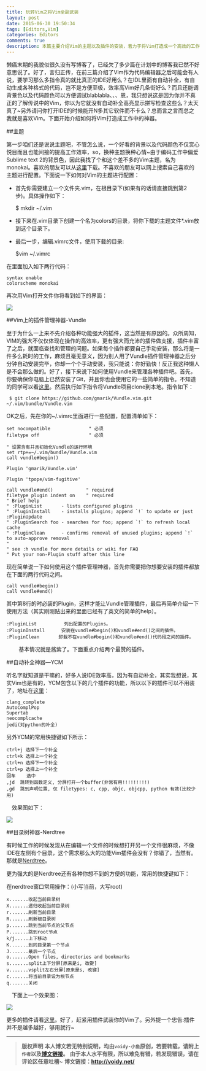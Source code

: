 ```yaml
---
title: 玩转Vim之将Vim全副武装
layout: post
date: 2015-06-30 19:50:34
tags: [Editors,Vim]
categories: Editors
comments: true
description: 本篇主要介绍Vim的主题以及插件的安装，着力于将Vim打造成一个高效的工作的神器
---
```


懒癌末期的我貌似很久没有写博客了，已经欠了多少篇在计划中的博客我已然不好意思说了。好了，言归正传，在前三篇介绍了Vim作为代码编辑器之后可能会有人说，要学习那么多指令真的就比真正的IDE好用么？在IDL里面有自动补全，有自动生成各种格式的代码，岂不是方便至极，效率高Vim好几条街好么？而且还能调背景色以及代码颜色可以方便调试blablabla、、、恩，我只想说这是因为你并不真正的了解传说中的Vim，你以为它就没有自动补全高亮显示拼写检查这些么？太天真了~另外请问你打开IDE的时候能开N多其它软件而不卡么？总而言之言而总之我就是喜欢Vim。下面开始介绍如何将Vim打造成工作中的神器。

##主题

第一步咱们还是说说主题吧，不管怎么说，一个好看的背景以及代码颜色不仅赏心悦目而且也能间接的提高工作效率，so，换种主题换种心情~由于编码工作中偏爱Sublime text 2的背景色，因此我找了个和这个差不多的Vim主题，名为monokai。喜欢的朋友可以从[这里](https://github.com/Voidly/voidy-Vim/tree/master/colors)下载。不喜欢的朋友可以网上搜索自己喜欢的主题进行配置。下面说一下如何对Vim的主题进行配置：

* 首先你需要建立一个文件夹.vim，在根目录下(如果有的话请直接跳到第2步)。具体操作如下：

	$ mkdir ~/.vim

* 接下来在.vim目录下创建一个名为colors的目录，将你下载的主题文件*.vim放到这个目录下。

* 最后一步，编辑.vimrc文件，使用下载的目录:

	$vim ~/.vimrc

在里面加入如下两行代码：

	syntax enable
	colorscheme monokai

再次用Vim打开文件你将看到如下的界面：

![](http://images0.cnblogs.com/blog2015/666211/201507/111659259867435.png)

##Vim上的插件管理神器-Vundle 

至于为什么一上来不先介绍各种功能强大的插件，这当然是有原因的。众所周知，VIM的强大不仅仅体现在操作的高效率，更有强大而充沛的插件做支援，插件丰富了之后，就面临查找和管理的问题。如果每个插件都要自己手动安装，那么将是一件多么耗时的工作，麻烦且毫无意义，因为别人用了Vundle插件管理神器之后分分钟自动安装完毕，你却一个个手动安装，我只能说：你好勤快！反正我这种懒人是不会那么做的。好了，接下来说下如何使用Vundle来管理各种插件吧。首先，你要确保你电脑上已然安装了Git，并且你也会使用它的一些简单的指令。不知道的同学可以看[这里](https://help.github.com/articles/generating-ssh-keys/)。然后执行如下指令将Vundle项目clone到本地。指令如下：

	 $ git clone https://github.com/gmarik/Vundle.vim.git ~/.vim/bundle/Vundle.vim

OK之后，先在你的~/.vimrc里面进行一些配置，配置清单如下：

	set nocompatible              " 必须
	filetype off                  " 必须
	
	" 设置含有并且初始化Vundle的运行环境
	set rtp+=~/.vim/bundle/Vundle.vim
	call vundle#begin()
	
	Plugin 'gmarik/Vundle.vim'
	
	Plugin 'tpope/vim-fugitive'
	
	call vundle#end()            " required
	filetype plugin indent on    " required
	" Brief help
	" :PluginList       - lists configured plugins
	" :PluginInstall    - installs plugins; append `!` to update or just :PluginUpdate
	" :PluginSearch foo - searches for foo; append `!` to refresh local cache
	" :PluginClean      - confirms removal of unused plugins; append `!` to auto-approve removal
	"
	" see :h vundle for more details or wiki for FAQ
	" Put your non-Plugin stuff after this line

现在简单说一下如何使用这个插件管理神器，首先你需要把你想要安装的插件都放在下面的两行代码之间。

	call vundle#begin()
	call vundle#end()

 其中第8行的时必装的Plugin，这样才能让Vundle管理插件，最后再简单介绍一下使用方法（其实刚刚贴出来的里面已经有了英文的简单的help）。

	:PluginList          列出配置的Plugins。
	:PluginInstall      安装在vundle#begin()和vundle#end()之间的插件。
	:PluginClean       卸载不在vundle#begin()和vundle#end()代码段之间的插件。
　　
基本情况就是酱紫了。下面重点介绍两个最赞的插件。

##自动补全神器—YCM

听名字就知道是干嘛的，好多人说IDE效率高，因为有自动补全，其实我想说，其实Vim也是有的，YCM包含以下的几个插件的功能，所以以下的插件可以不用装了，地址在[这里](https://github.com/Valloric/YouCompleteMe)：

	clang_complete
	AutoComplPop
	Supertab
	neocomplcache
	jedi(对python的补全)

另外YCM的常用快捷键如下所示：

	ctrl+j 选择下一个补全
	ctrl+k 选择上一个补全
	ctrl+n 选择下一个补全
	ctrl+p 选择上一个补全
	回车    选中
	,jd  跳转到函数定义, 分屏打开一个buffer(非常有用!!!!!!!!!)
	,gd  跳到声明位置, 仅 filetypes: c, cpp, objc, objcpp, python 有效(比较少用)

　效果图如下： 

![](http://images0.cnblogs.com/blog2015/666211/201507/111716392521268.gif)

##目录树神器-Nerdtree

有时候工作的时候发现从在编辑一个文件的时候想打开另一个文件很麻烦，不像IDE在左侧有个目录，这个需求那么大的功能Vim插件会没有？你错了，当然有。那就是[Nerdtree](https://github.com/scrooloose/nerdtree)。

更为强大的是Nerdtree还有各种你想不到的方便的功能，常用的快捷键如下：

在nerdtree窗口常用操作：(小写当前，大写root)
    

	x.......收起当前目录树
	X.......递归收起当前目录树
	r.......刷新当前目录
	R.......刷新根目录树
	p.......跳到当前节点的父节点
	P.......跳到root节点
	k/j.....上下移动
	K.......到同目录第一个节点
	J.......最后一个节点
	o.......Open files, directories and bookmarks
	s.......split上下分屏[原来是i, 改键]
	v.......vsplit左右分屏[原来是s, 改键]
	c.......将当前目录设为根节点
	q.......关闭

　下面上一个效果图：

![](http://images0.cnblogs.com/blog2015/666211/201507/111734416435392.gif)

更多的插件请看[这里](http://vimawesome.com/?q=cta)。好了，赶紧用插件武装你的Vim了。另外提一个忠告:插件并不是越多越好，够用就行~

---
> **版权声明**
> **本人博文若无特别说明，均由`voidy-小鱼`原创，若要转载，请附上`作者`以及[博文链接](http://voidy.net)。**
> **由于本人水平有限，所以难免有错，若发现错误，请在评论区任意吐槽~**
> **博文链接：<http://voidy.net/>**